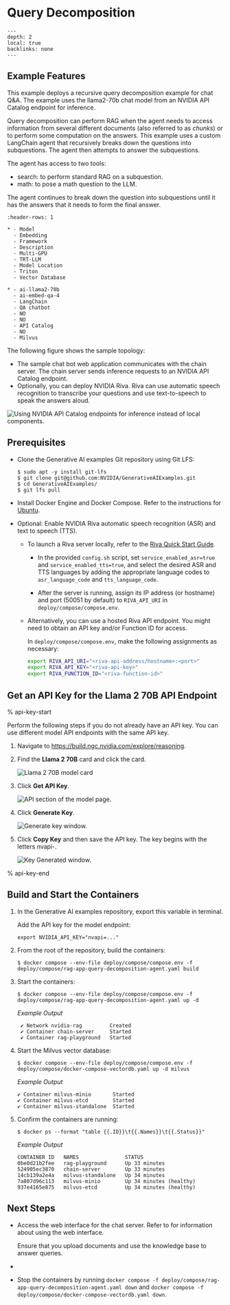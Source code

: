 <!--
  SPDX-FileCopyrightText: Copyright (c) 2023 NVIDIA CORPORATION & AFFILIATES. All rights reserved.
  SPDX-License-Identifier: Apache-2.0

  Licensed under the Apache License, Version 2.0 (the "License");
  you may not use this file except in compliance with the License.
  You may obtain a copy of the License at

  http://www.apache.org/licenses/LICENSE-2.0

  Unless required by applicable law or agreed to in writing, software
  distributed under the License is distributed on an "AS IS" BASIS,
  WITHOUT WARRANTIES OR CONDITIONS OF ANY KIND, either express or implied.
  See the License for the specific language governing permissions and
  limitations under the License.
-->

# Query Decomposition

```{contents}
---
depth: 2
local: true
backlinks: none
---
```

## Example Features

This example deploys a recursive query decomposition example for chat Q&A.
The example uses the llama2-70b chat model from an NVIDIA API Catalog endpoint for inference.

Query decomposition can perform RAG when the agent needs to access information from several different documents
(also referred to as _chunks_) or to perform some computation on the answers.
This example uses a custom LangChain agent that recursively breaks down the questions into subquestions.
The agent then attempts to answer the subquestions.

The agent has access to two tools:

- search: to perform standard RAG on a subquestion.
- math: to pose a math question to the LLM.

The agent continues to break down the question into subquestions until it has the answers that it needs to form the final answer.

```{list-table}
:header-rows: 1

* - Model
  - Embedding
  - Framework
  - Description
  - Multi-GPU
  - TRT-LLM
  - Model Location
  - Triton
  - Vector Database

* - ai-llama2-70b
  - ai-embed-qa-4
  - LangChain
  - QA chatbot
  - NO
  - NO
  - API Catalog
  - NO
  - Milvus
```

The following figure shows the sample topology:

- The sample chat bot web application communicates with the chain server.
  The chain server sends inference requests to an NVIDIA API Catalog endpoint.
- Optionally, you can deploy NVIDIA Riva. Riva can use automatic speech recognition to transcribe
  your questions and use text-to-speech to speak the answers aloud.

![Using NVIDIA API Catalog endpoints for inference instead of local components.](./images/ai-foundations-topology.png)

## Prerequisites

- Clone the Generative AI examples Git repository using Git LFS:

  ```console
  $ sudo apt -y install git-lfs
  $ git clone git@github.com:NVIDIA/GenerativeAIExamples.git
  $ cd GenerativeAIExamples/
  $ git lfs pull
  ```

- Install Docker Engine and Docker Compose.
  Refer to the instructions for [Ubuntu](https://docs.docker.com/engine/install/ubuntu/).

- Optional: Enable NVIDIA Riva automatic speech recognition (ASR) and text to speech (TTS).

  - To launch a Riva server locally, refer to the [Riva Quick Start Guide](https://docs.nvidia.com/deeplearning/riva/user-guide/docs/quick-start-guide.html).

    - In the provided `config.sh` script, set `service_enabled_asr=true` and `service_enabled_tts=true`, and select the desired ASR and TTS languages by adding the appropriate language codes to `asr_language_code` and `tts_language_code`.

    - After the server is running, assign its IP address (or hostname) and port (50051 by default) to `RIVA_API_URI` in `deploy/compose/compose.env`.

  - Alternatively, you can use a hosted Riva API endpoint. You might need to obtain an API key and/or Function ID for access.

    In `deploy/compose/compose.env`, make the following assignments as necessary:

    ```bash
    export RIVA_API_URI="<riva-api-address/hostname>:<port>"
    export RIVA_API_KEY="<riva-api-key>"
    export RIVA_FUNCTION_ID="<riva-function-id>"
    ```

## Get an API Key for the Llama 2 70B API Endpoint

% api-key-start

Perform the following steps if you do not already have an API key.
You can use different model API endpoints with the same API key.

1. Navigate to <https://build.ngc.nvidia.com/explore/reasoning>.

1. Find the **Llama 2 70B** card and click the card.

   ![Llama 2 70B model card](./images/llama-2-70b-card.png)

1. Click **Get API Key**.

   ![API section of the model page.](./images/llama-2-generate-key.png)

1. Click **Generate Key**.

   ![Generate key window.](./images/api-catalog-generate-api-key.png)

1. Click **Copy Key** and then save the API key.
   The key begins with the letters nvapi-.

   ![Key Generated window.](./images/key-generated.png)

% api-key-end

## Build and Start the Containers

1. In the Generative AI examples repository, export this variable in terminal.

   Add the API key for the model endpoint:

   ```shell
   export NVIDIA_API_KEY="nvapi=..."
   ```

2. From the root of the repository, build the containers:

   ```console
   $ docker compose --env-file deploy/compose/compose.env -f deploy/compose/rag-app-query-decomposition-agent.yaml build
   ```

3. Start the containers:

   ```console
   $ docker compose --env-file deploy/compose/compose.env -f deploy/compose/rag-app-query-decomposition-agent.yaml up -d
   ```

   *Example Output*

   ```output
    ✔ Network nvidia-rag         Created
    ✔ Container chain-server     Started
    ✔ Container rag-playground   Started
   ```

4. Start the Milvus vector database:

   ```console
   $ docker compose --env-file deploy/compose/compose.env -f deploy/compose/docker-compose-vectordb.yaml up -d milvus
   ```

   *Example Output*

   ```output
   ✔ Container milvus-minio       Started
   ✔ Container milvus-etcd        Started
   ✔ Container milvus-standalone  Started
   ```

5. Confirm the containers are running:

   ```console
   $ docker ps --format "table {{.ID}}\t{{.Names}}\t{{.Status}}"
   ```

   *Example Output*

   ```output
   CONTAINER ID   NAMES               STATUS
   0be0d21b2fee   rag-playground      Up 33 minutes
   524905ec3870   chain-server        Up 33 minutes
   14cb139a2e4a   milvus-standalone   Up 34 minutes
   7a807d96c113   milvus-minio        Up 34 minutes (healthy)
   937e4165e875   milvus-etcd         Up 34 minutes (healthy)
   ```

## Next Steps

- Access the web interface for the chat server.
  Refer to [](./using-sample-web-application.md) for information about using the web interface.

  Ensure that you upload documents and use the knowledge base to answer queries.
- [](./vector-database.md)
- Stop the containers by running `docker compose -f deploy/compose/rag-app-query-decomposition-agent.yaml down` and
  `docker compose -f deploy/compose/docker-compose-vectordb.yaml down`.
